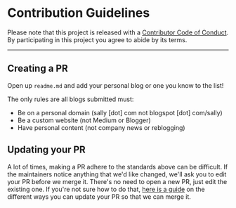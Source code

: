 # Contribution Guidelines

Please note that this project is released with a
[Contributor Code of Conduct](code-of-conduct.md). By participating in this
project you agree to abide by its terms.

---

## Creating a PR

Open up `readme.md` and add your personal blog or one you know to the list!

The only rules are all blogs submitted must:

- Be on a personal domain (sally [dot] com not blogspot [dot] com/sally)
- Be a custom website (not Medium or Blogger)
- Have personal content (not company news or reblogging)

## Updating your PR

A lot of times, making a PR adhere to the standards above can be difficult.
If the maintainers notice anything that we'd like changed, we'll ask you to
edit your PR before we merge it. There's no need to open a new PR, just edit
the existing one. If you're not sure how to do that,
[here is a guide](https://github.com/RichardLitt/knowledge/blob/master/github/amending-a-commit-guide.md)
on the different ways you can update your PR so that we can merge it.

